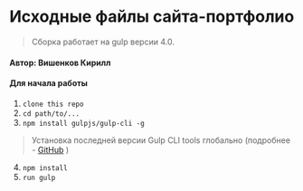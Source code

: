 # Исходные файлы сайта-портфолио

> Сборка работает на gulp версии 4.0. 

#### Автор: Вишенков Кирилл

#### Для начала работы

1. ```clone this repo```
2. ```cd path/to/...```
3. ```npm install gulpjs/gulp-cli -g```  
> Установка последней версии Gulp CLI tools глобально (подробнее - [GitHub](https://github.com/gulpjs/gulp/blob/4.0/docs/getting-started.md) )

4. ```npm install```
6. ```run gulp``` 


